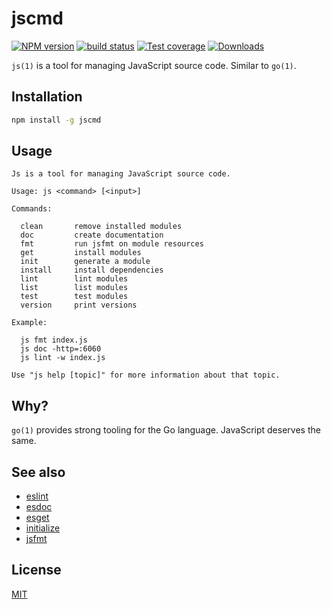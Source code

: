 # jscmd
[![NPM version][npm-image]][npm-url]
[![build status][travis-image]][travis-url]
[![Test coverage][coveralls-image]][coveralls-url]
[![Downloads][downloads-image]][downloads-url]

`js(1)` is a tool for managing JavaScript source code. Similar to `go(1)`.

## Installation
```bash
npm install -g jscmd
```

## Usage
```
Js is a tool for managing JavaScript source code.

Usage: js <command> [<input>]

Commands:

  clean       remove installed modules
  doc         create documentation
  fmt         run jsfmt on module resources
  get         install modules
  init        generate a module
  install     install dependencies
  lint        lint modules
  list        list modules
  test        test modules
  version     print versions

Example:

  js fmt index.js
  js doc -http=:6060
  js lint -w index.js

Use "js help [topic]" for more information about that topic.
```

## Why?
`go(1)` provides strong tooling for the Go language. JavaScript deserves the same.

## See also
- [eslint](http://ghub.io/eslint)
- [esdoc](http://ghub.io/esdoc)
- [esget](http://ghub.io/esget)
- [initialize](http://ghub.io/initialize)
- [jsfmt](http://ghub.io/jsfmt)

## License
[MIT](https://tldrlegal.com/license/mit-license)

[npm-image]: https://img.shields.io/npm/v/ea.svg?style=flat-square
[npm-url]: https://npmjs.org/package/ea
[travis-image]: https://img.shields.io/travis/yoshuawuyts/ea.svg?style=flat-square
[travis-url]: https://travis-ci.org/yoshuawuyts/ea
[coveralls-image]: https://img.shields.io/coveralls/yoshuawuyts/ea.svg?style=flat-square
[coveralls-url]: https://coveralls.io/r/yoshuawuyts/ea?branch=master
[downloads-image]: http://img.shields.io/npm/dm/ea.svg?style=flat-square
[downloads-url]: https://npmjs.org/package/ea
